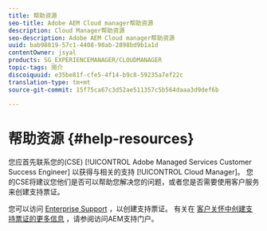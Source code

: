```yaml
---
title: 帮助资源
seo-title: Adobe AEM Cloud manager帮助资源
description: Cloud Manager帮助资源
seo-description: Adobe AEM Cloud manager帮助资源
uuid: bab98819-57c1-4408-98ab-2898bd9b1a1d
contentOwner: jsyal
products: SG_EXPERIENCEMANAGER/CLOUDMANAGER
topic-tags: 简介
discoiquuid: e35be81f-cfe5-4f14-b9c8-59235a7ef22c
translation-type: tm+mt
source-git-commit: 15f75ca67c3d52ae511357c5b564daaa3d9def6b

---
```



# 帮助资源 {#help-resources}

您应首先联系您的(CSE) [!UICONTROL Adobe Managed Services Customer Success Engineer] 以获得与相关的支持 [!UICONTROL Cloud Manager]。 您的CSE将建议您他们是否可以帮助您解决您的问题，或者您是否需要使用客户服务来创建支持票证。

您可以访问 [Enterprise Support](https://helpx.adobe.com/contact/enterprise-support.ec.html) ，以创建支持票证。 有关在 [客户关怀中创建支持票证的更多信息](https://help.adobe.com/experience-manager/kb/accessing-aem-support-portal.html) ，请参阅访问AEM支持门户。
